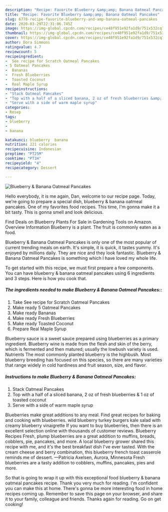 ```yaml
---
description: "Recipe: Favorite Blueberry &amp;amp; Banana Oatmeal Pancakes"
title: "Recipe: Favorite Blueberry &amp;amp; Banana Oatmeal Pancakes"
slug: 6778-recipe-favorite-blueberry-and-amp-banana-oatmeal-pancakes
date: 2020-03-29T22:31:06.745Z
image: https://img-global.cpcdn.com/recipes/ce48f951e92fa1d9/751x532cq70/blueberry-banana-oatmeal-pancakes-recipe-main-photo.jpg
thumbnail: https://img-global.cpcdn.com/recipes/ce48f951e92fa1d9/751x532cq70/blueberry-banana-oatmeal-pancakes-recipe-main-photo.jpg
cover: https://img-global.cpcdn.com/recipes/ce48f951e92fa1d9/751x532cq70/blueberry-banana-oatmeal-pancakes-recipe-main-photo.jpg
author: Dora Simmons
ratingvalue: 4.7
reviewcount: 5
recipeingredient:
-  See recipe for Scratch Oatmeal Pancakes
- 5 Oatmeal Pancakes
-  Bananas
-  Fresh Blueberries
-  Toasted Coconut
-  Real Maple Syrup
recipeinstructions:
- "Stack Oatmeal Pancakes"
- "Top with a half of a sliced banana, 2 oz of fresh blueberries &amp; 1 oz of toasted coconut"
- "Serve with a side of warm maple syrup"
categories:
- Resep
tags:
- blueberry
- 
- banana

katakunci: blueberry  banana
nutrition: 221 calories
recipecuisine: Indonesian
preptime: "PT25M"
cooktime: "PT1H"
recipeyield: "4"
recipecategory: Dessert

---
```



![Blueberry &amp; Banana Oatmeal Pancakes](https://img-global.cpcdn.com/recipes/ce48f951e92fa1d9/751x532cq70/blueberry-banana-oatmeal-pancakes-recipe-main-photo.jpg)

Hello everybody, it is me again, Dan, welcome to our recipe page. Today, we're going to prepare a special dish, blueberry &amp; banana oatmeal pancakes. One of my favorites food recipes. This time, I'm gonna make it a bit tasty. This is gonna smell and look delicious.

Find Deals on Blueberry Plants For Sale in Gardening Tools on Amazon. Overview Information Blueberry is a plant. The fruit is commonly eaten as a food.

Blueberry &amp; Banana Oatmeal Pancakes is only one of the most popular of current trending meals on earth. It's simple, it is quick, it tastes yummy. It's enjoyed by millions daily. They are nice and they look fantastic. Blueberry &amp; Banana Oatmeal Pancakes is something which I have loved my whole life.


To get started with this recipe, we must first prepare a few components. You can have blueberry &amp; banana oatmeal pancakes using 6 ingredients and 3 steps. Here is how you cook that.

##### The ingredients needed to make Blueberry &amp; Banana Oatmeal Pancakes::

1. Take  See recipe for Scratch Oatmeal Pancakes
1. Make ready 5 Oatmeal Pancakes
1. Make ready  Bananas
1. Make ready  Fresh Blueberries
1. Make ready  Toasted Coconut
1. Prepare  Real Maple Syrup


Blueberry sauce is a sweet sauce prepared using blueberries as a primary ingredient. Blueberry wine is made from the flesh and skin of the berry, which is fermented and then matured; usually the lowbush variety is used. Nutrients The most commonly planted blueberry is the highbush. Most blueberry breeding has focused on this species, so there are many varieties that range widely in cold hardiness and fruit season, size, and flavor. 

##### Instructions to make Blueberry &amp; Banana Oatmeal Pancakes:

1. Stack Oatmeal Pancakes
1. Top with a half of a sliced banana, 2 oz of fresh blueberries &amp; 1 oz of toasted coconut
1. Serve with a side of warm maple syrup


Blueberries make great additions to any meal. Find great recipes for baking and cooking with blueberries. wild blueberry turkey burgers kale salad with creamy blueberry vinaigrette If you want to buy blueberries, then there is an excellent selection online with thousands of customer reviews. Blueberry Recipes Fresh, plump blueberries are a great addition to muffins, breads, cobblers, pie, pancakes, and more. A local blueberry grower shared this recipe with me, and it&#39;s the best breakfast dish I&#39;ve ever tasted. With the cream cheese and berry combination, this blueberry french toast casserole reminds me of dessert. —Patricia Axelsen, Aurora, Minnesota Fresh blueberries are a tasty addition to cobblers, muffins, pancakes, pies and more. 

So that is going to wrap it up with this exceptional food blueberry &amp; banana oatmeal pancakes recipe. Thank you very much for reading. I'm confident you can make this at home. There's gonna be more interesting food in home recipes coming up. Remember to save this page on your browser, and share it to your family, colleague and friends. Thanks again for reading. Go on get cooking!
